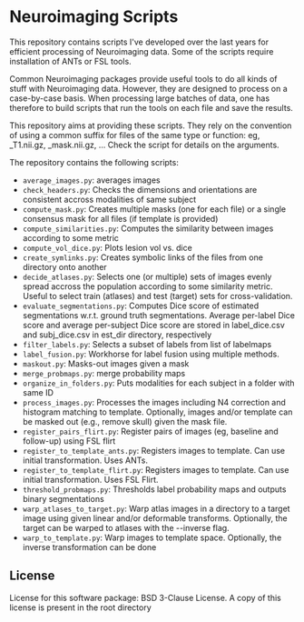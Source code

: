 # Neuroimaging Scripts
This repository contains scripts I've developed over the last years for efficient processing of Neuroimaging data.
Some of the scripts require installation of ANTs or FSL tools.

Common Neuroimaging packages provide useful tools to do all kinds of stuff with Neuroimaging data.
However, they are designed to process on a case-by-case basis.
When processing large batches of data, one has therefore to build scripts that run the tools on each file and save the results.

This repository aims at providing these scripts.
They rely on the convention of using a common suffix for files of the same type or function: eg, \_T1.nii.gz, \_mask.nii.gz, ...
Check the script for details on the arguments.

The repository contains the following scripts:
* `average_images.py`: averages images
* `check_headers.py`: Checks the dimensions and orientations are consistent accross modalities of same subject
* `compute_mask.py`: Creates multiple masks (one for each file) or a single consensus mask for all files (if template is provided) 
* `compute_similarities.py`: Computes the similarity between images according to some metric 
* `compute_vol_dice.py`: Plots lesion vol vs. dice
* `create_symlinks.py`: Creates symbolic links of the files from one directory onto another 
* `decide_atlases.py`: Selects one (or multiple) sets of images evenly spread accross the population according to some similarity metric. Useful to select train (atlases) and test (target) sets for cross-validation. 
* `evaluate_segmentations.py`: Computes Dice score of estimated segmentations w.r.t. ground truth segmentations. Average per-label Dice score and average per-subject Dice score are stored in label\_dice.csv and subj\_dice.csv in est\_dir directory, respectively 
* `filter_labels.py`: Selects a subset of labels from list of labelmaps 
* `label_fusion.py`: Workhorse for label fusion using multiple methods. 
* `maskout.py`: Masks-out images given a mask 
* `merge_probmaps.py`: merge probability maps
* `organize_in_folders.py`: Puts modalities for each subject in a folder with same ID
* `process_images.py`: Processes the images including N4 correction and histogram matching to template. Optionally, images and/or template can be masked out (e.g., remove skull) given the mask file. 
* `register_pairs_flirt.py`: Register pairs of images (eg, baseline and follow-up) using FSL flirt 
* `register_to_template_ants.py`: Registers images to template. Can use initial transformation. Uses ANTs.
* `register_to_template_flirt.py`: Registers images to template. Can use initial transformation. Uses FSL Flirt.
* `threshold_probmaps.py`: Thresholds label probability maps and outputs binary segmentations 
* `warp_atlases_to_target.py`: Warp atlas images in a directory to a target image using given linear and/or deformable transforms. Optionally, the target can be warped to atlases with the --inverse flag. 
* `warp_to_template.py`: Warp images to template space. Optionally, the inverse transformation can be done 

## License
License for this software package: BSD 3-Clause License. A copy of this license is present in the root directory
